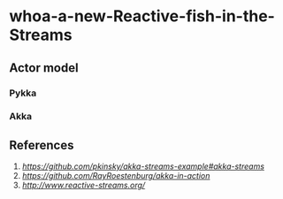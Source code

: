 # whoa-a-new-Reactive-fish-in-the-Streams


## Actor model 
### Pykka
### Akka
## References
1. _https://github.com/pkinsky/akka-streams-example#akka-streams_
2. _https://github.com/RayRoestenburg/akka-in-action_
3. _http://www.reactive-streams.org/_
